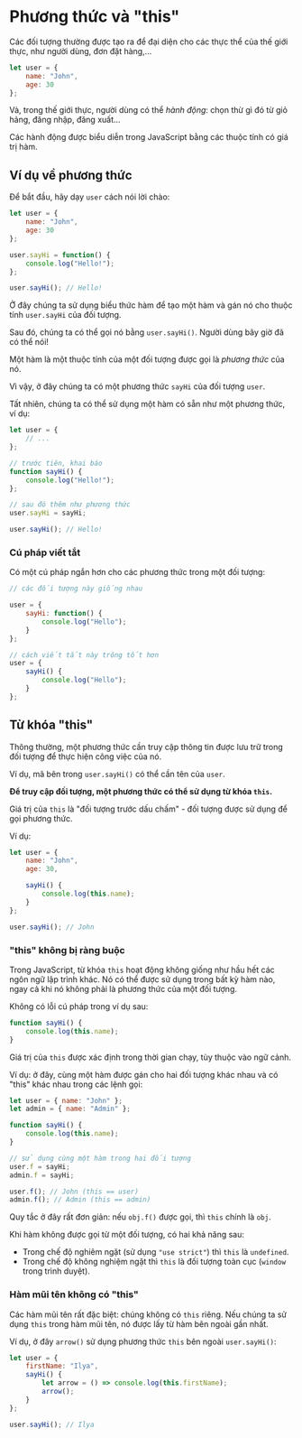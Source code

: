 # Phương thức và "this"

Các đối tượng thường được tạo ra để đại diện cho các thực thể của thế giới thực, như người dùng, đơn đặt hàng,...

```javascript
let user = {
    name: "John",
    age: 30
};
```

Và, trong thế giới thực, người dùng có thể *hành động*: chọn thừ gì đó từ giỏ hảng, đăng nhập, đăng xuất...

Các hành động được biểu diễn trong JavaScript bằng các thuộc tính có giá trị hàm.

## Ví dụ về phương thức

Để bắt đầu, hãy dạy `user` cách nói lời chào:

```javascript
let user = {
    name: "John",
    age: 30
};

user.sayHi = function() {
    console.log("Hello!");
};

user.sayHi(); // Hello!
```

Ở đây chúng ta sử dụng biểu thức hàm để tạo một hàm và gán nó cho thuộc tính `user.sayHi` của đối tượng.

Sau đó, chúng ta có thể gọi nó bằng `user.sayHi()`. Người dùng bây giờ đã có thể nói!

Một hàm là một thuộc tính của một đối tượng được gọi là *phương thức* của nó.

Vì vậy, ở đây chúng ta có một phương thức `sayHi` của đối tượng `user`.

Tất nhiên, chúng ta có thể sử dụng một hàm có sẵn như một phương thức, ví dụ:

```javascript
let user = {
    // ...
};

// trước tiên, khai báo
function sayHi() {
    console.log("Hello!");
};

// sau đó thêm như phương thức
user.sayHi = sayHi;

user.sayHi(); // Hello!
```

### Cú pháp viết tắt

Có một cú pháp ngắn hơn cho các phương thức trong một đối tượng:

```javascript
// các đối tượng này giống nhau

user = {
    sayHi: function() {
        console.log("Hello");
    }
};

// cách viết tắt này trông tốt hơn
user = {
    sayHi() {
        console.log("Hello");
    }
};
```

## Từ khóa "this"

Thông thường, một phương thức cần truy cập thông tin được lưu trữ trong đối tượng để thực hiện công việc của nó.

Ví dụ, mã bên trong `user.sayHi()` có thể cần tên của `user`.

**Để truy cập đối tượng, một phương thức có thể sử dụng từ khóa `this`.**

Giá trị của `this` là "đối tượng trước dấu chấm" - đối tượng được sử dụng để gọi phương thức.

Ví dụ:

```javascript
let user = {
    name: "John",
    age: 30,

    sayHi() {
        console.log(this.name);
    }
};

user.sayHi(); // John
```

### "this" không bị ràng buộc

Trong JavaScript, từ khóa `this` hoạt động không giống như hầu hết các ngôn ngữ lập trình khác. Nó có thể được sử dụng trong bất kỳ hàm nào, ngay cả khi nó không phải là phương thức của một đối tượng.

Không có lỗi cú pháp trong ví dụ sau:

```javascript
function sayHi() {
    console.log(this.name);
}
```

Giá trị của `this` được xác định trong thời gian chạy, tùy thuộc vào ngữ cảnh.

Ví dụ: ở đây, cùng một hàm được gán cho hai đối tượng khác nhau và có "this" khác nhau trong các lệnh gọi:

```javascript
let user = { name: "John" };
let admin = { name: "Admin" };

function sayHi() {
    console.log(this.name);
}

// sử dụng cùng một hàm trong hai đối tượng
user.f = sayHi;
admin.f = sayHi;

user.f(); // John (this == user)
admin.f(); // Admin (this == admin)
```

Quy tắc ở đây rất đơn giản: nếu `obj.f()` được gọi, thì `this` chính là `obj`.

Khi hàm không được gọi từ một đối tượng, có hai khả năng sau:

- Trong chế độ nghiêm ngặt (sử dụng `"use strict"`) thì `this` là `undefined`.
- Trong chế độ không nghiệm ngặt thì `this` là đối tượng toàn cục (`window` trong trình duyệt).

### Hàm mũi tên không có "this"

Các hàm mũi tên rất đặc biệt: chúng không có `this` riêng. Nếu chúng ta sử dụng `this` trong hàm mũi tên, nó được lấy từ hàm bên ngoài gần nhất.

Ví dụ, ở đây `arrow()` sử dụng phương thức `this` bên ngoài `user.sayHi()`:

```javascript
let user = {
    firstName: "Ilya",
    sayHi() {
        let arrow = () => console.log(this.firstName);
        arrow();
    }
};

user.sayHi(); // Ilya
```
